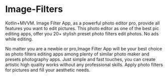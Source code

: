 # Image-Filters
Kotlin+MVVM.
Image Filter App, as a powerful photo editor pro, provide all features you want to edit pictures. This photo editor as one of the best pic editing apps, offer you 20+ stylish preset photo filters edit photos. No ads while editing.

No matter you are a newbie or pro,Image Filter App will be your best choice as photo filters editing apps among plenty of similar photo maker and presets photography apps. Just simple and fast touches, you can create artistic high quality works without any professional skills. Apply photo filters for pictures and fill your aesthetic needs.
